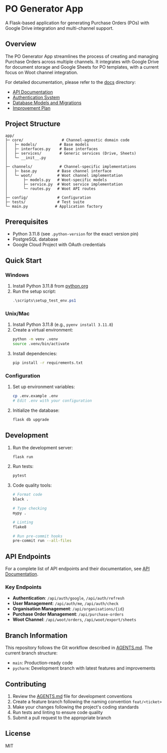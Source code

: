 # PO Generator App

A Flask-based application for generating Purchase Orders (POs) with Google Drive integration and multi-channel support.

## Overview

The PO Generator App streamlines the process of creating and managing Purchase Orders across multiple channels. It integrates with Google Drive for document storage and Google Sheets for PO templates, with a current focus on Woot channel integration.

For detailed documentation, please refer to the [docs](./docs) directory:
- [API Documentation](./docs/api.md)
- [Authentication System](./docs/authentication.md)
- [Database Models and Migrations](./docs/database.md)
- [Improvement Plan](./docs/plan.md)

## Project Structure

```
app/
├─ core/                 # Channel-agnostic domain code
│   ├─ models/          # Base models
│   ├─ interfaces.py    # Base interfaces
│   ├─ services/        # Generic services (Drive, Sheets)
│   └─ __init__.py
│
├─ channels/            # Channel-specific implementations
│   ├─ base.py         # Base channel interface
│   └─ woot/           # Woot channel implementation
│       ├─ models.py   # Woot-specific models
│       ├─ service.py  # Woot service implementation
│       └─ routes.py   # Woot API routes
│
├─ config/             # Configuration
├─ tests/              # Test suite
└─ main.py            # Application factory
```

## Prerequisites

- Python 3.11.8 (see `.python-version` for the exact version pin)
- PostgreSQL database
- Google Cloud Project with OAuth credentials

## Quick Start

### Windows
1. Install Python 3.11.8 from [python.org](https://www.python.org/downloads/release/python-3118/)
2. Run the setup script:
   ```powershell
   .\scripts\setup_test_env.ps1
   ```

### Unix/Mac
1. Install Python 3.11.8 (e.g., `pyenv install 3.11.8`)
2. Create a virtual environment:
   ```bash
   python -m venv .venv
   source .venv/bin/activate
   ```
3. Install dependencies:
   ```bash
   pip install -r requirements.txt
   ```

### Configuration

1. Set up environment variables:
   ```bash
   cp .env.example .env
   # Edit .env with your configuration
   ```

2. Initialize the database:
   ```bash
   flask db upgrade
   ```

## Development

1. Run the development server:
   ```bash
   flask run
   ```

2. Run tests:
   ```bash
   pytest
   ```

3. Code quality tools:
   ```bash
   # Format code
   black .

   # Type checking
   mypy .

   # Linting
   flake8

   # Run pre-commit hooks
   pre-commit run --all-files
   ```

## API Endpoints

For a complete list of API endpoints and their documentation, see [API Documentation](./docs/api.md).

### Key Endpoints

- **Authentication**: `/api/auth/google`, `/api/auth/refresh`
- **User Management**: `/api/auth/me`, `/api/auth/check`
- **Organisation Management**: `/api/organisations/{id}`
- **Purchase Order Management**: `/api/purchase-orders`
- **Woot Channel**: `/api/woot/orders`, `/api/woot/export/sheets`

## Branch Information

This repository follows the Git workflow described in [AGENTS.md](./AGENTS.md). The current branch structure:

- `main`: Production-ready code
- `pycharm`: Development branch with latest features and improvements

## Contributing

1. Review the [AGENTS.md](./AGENTS.md) file for development conventions
2. Create a feature branch following the naming convention `feat/<ticket>`
3. Make your changes following the project's coding standards
4. Run tests and linting to ensure code quality
5. Submit a pull request to the appropriate branch

## License

MIT
